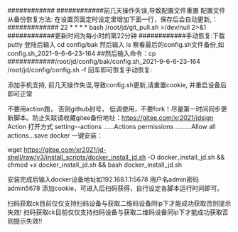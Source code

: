############
############前几天操作失误,导致配置文件重置 配置文件从备份恢复方法: 在设置页面定时设定里增加下面一行，保存后会自动更新,：
############# 22 * * * * bash /root/jd/git_pull.sh >/dev/null 2>&1 
############更新时间为每小时的第22分钟 
############手动恢复:下载putty 登陆后输入 cd config/bak 然后输入 ls 察看最后的config.sh文件备份,如config.sh_2021-9-6-6-23-164 ##然后输入命令：cp ############/root/jd/config/bak/config.sh_2021-9-6-6-23-164 /root/jd/config/config.sh -f 回车即可恢复手动恢复:

添加手机支持,
前几天操作失误,导致config.sh更新,请重置cookie, 并重启设备后即可正常



不要用action跑， 否则github封号，
低调使用，不要fork！尽量第一时间同步更新脚本。防止失联请收藏gitee备份地址：https://gitee.com/xr2021/jdsign
 Action 打开方式 setting--actions ......Actions permissions
.........Allow all actions...save 
docker 一键安装：

wget  https://gitee.com/xr2021/jd-shell/raw/v3/install_scripts/docker_install_jd.sh -O docker_install_jd.sh && chmod +x docker_install_jd.sh && bash docker_install_jd.sh

安装完成后输入docker设备地址如192.168.1.1:5678 用户名admin密码admin5678 添加cookie，可进入后扫码获得，自行设定各脚本运行时间即可。




扫码获取ck目前仅仅支持扫码设备与获取二维码设备同ip下才能成功获取否则提示失效!
扫码获取ck目前仅仅支持扫码设备与获取二维码设备同ip下才能成功获取否则提示失效!!
